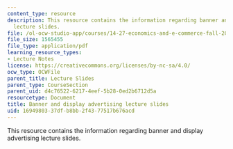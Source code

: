 ```yaml
---
content_type: resource
description: This resource contains the information regarding banner and display advertising
  lecture slides.
file: /ol-ocw-studio-app/courses/14-27-economics-and-e-commerce-fall-2014/1694980337dfb8bb2f4377517b676acd_MIT14_27F14_lecslide17.pdf
file_size: 1565455
file_type: application/pdf
learning_resource_types:
- Lecture Notes
license: https://creativecommons.org/licenses/by-nc-sa/4.0/
ocw_type: OCWFile
parent_title: Lecture Slides
parent_type: CourseSection
parent_uid: d4c76522-6217-4eef-5b28-0ed2b6712d5a
resourcetype: Document
title: Banner and display advertising lecture slides
uid: 16949803-37df-b8bb-2f43-77517b676acd
---
```

This resource contains the information regarding banner and display advertising lecture slides.